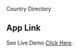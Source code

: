 Country Directory

## App Link

See Live Demo [Click Here](https://ibrahimhasnat.github.io/country-directory).
